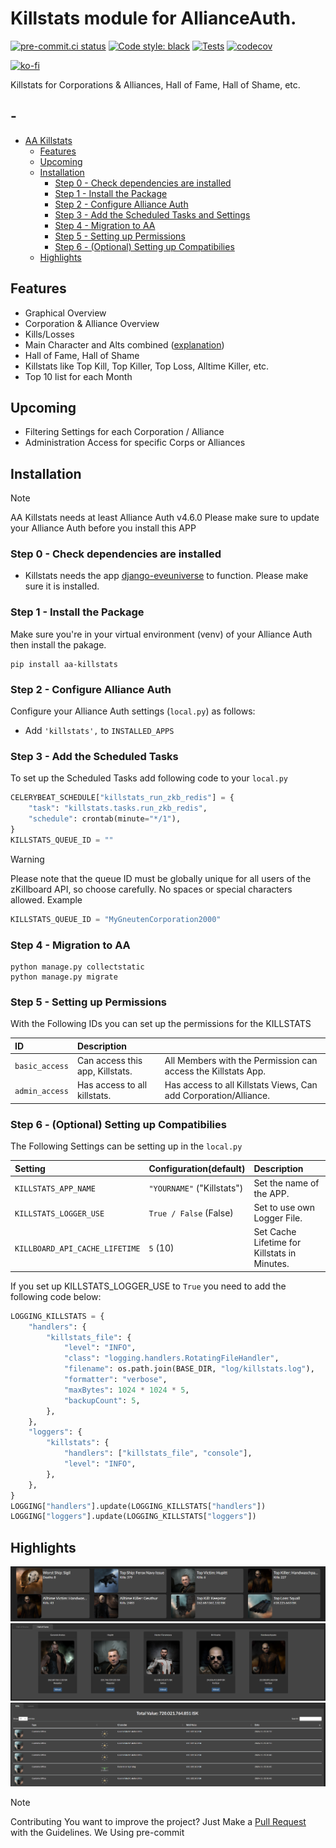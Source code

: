 # Killstats module for AllianceAuth.<a name="aa-killstats"></a>

[![pre-commit.ci status](https://results.pre-commit.ci/badge/github/Geuthur/aa-killstats/master.svg)](https://results.pre-commit.ci/latest/github/Geuthur/aa-killstats/master)
[![Code style: black](https://img.shields.io/badge/code%20style-black-000000.svg)](https://github.com/psf/black)
[![Tests](https://github.com/Geuthur/aa-killstats/actions/workflows/autotester.yml/badge.svg)](https://github.com/Geuthur/aa-killstats/actions/workflows/autotester.yml)
[![codecov](https://codecov.io/gh/Geuthur/aa-killstats/graph/badge.svg?token=jRicu5enZF)](https://codecov.io/gh/Geuthur/aa-killstats)

[![ko-fi](https://ko-fi.com/img/githubbutton_sm.svg)](https://ko-fi.com/W7W810Q5J4)

Killstats for Corporations & Alliances, Hall of Fame, Hall of Shame, etc.

## -

- [AA Killstats](#aa-killstats)
  - [Features](#features)
  - [Upcoming](#upcoming)
  - [Installation](#features)
    - [Step 0 - Check dependencies are installed](#step0)
    - [Step 1 - Install the Package](#step1)
    - [Step 2 - Configure Alliance Auth](#step2)
    - [Step 3 - Add the Scheduled Tasks and Settings](#step3)
    - [Step 4 - Migration to AA](#step4)
    - [Step 5 - Setting up Permissions](#step5)
    - [Step 6 - (Optional) Setting up Compatibilies](#step6)
  - [Highlights](#highlights)

## Features<a name="features"></a>

- Graphical Overview
- Corporation & Alliance Overview
- Kills/Losses
- Main Character and Alts combined ([explanation](/killstats/docs/explanation.md))
- Hall of Fame, Hall of Shame
- Killstats like Top Kill, Top Killer, Top Loss, Alltime Killer, etc.
- Top 10 list for each Month

## Upcoming<a name="upcoming"></a>

- Filtering Settings for each Corporation / Alliance
- Administration Access for specific Corps or Alliances

## Installation<a name="installation"></a>

> [!NOTE]
> AA Killstats needs at least Alliance Auth v4.6.0
> Please make sure to update your Alliance Auth before you install this APP

### Step 0 - Check dependencies are installed<a name="step0"></a>

- Killstats needs the app [django-eveuniverse](https://apps.allianceauth.org/apps/detail/django-eveuniverse) to function. Please make sure it is installed.

### Step 1 - Install the Package<a name="step1"></a>

Make sure you're in your virtual environment (venv) of your Alliance Auth then install the pakage.

```shell
pip install aa-killstats
```

### Step 2 - Configure Alliance Auth<a name="step2"></a>

Configure your Alliance Auth settings (`local.py`) as follows:

- Add `'killstats',` to `INSTALLED_APPS`

### Step 3 - Add the Scheduled Tasks<a name="step3"></a>

To set up the Scheduled Tasks add following code to your `local.py`

```python
CELERYBEAT_SCHEDULE["killstats_run_zkb_redis"] = {
    "task": "killstats.tasks.run_zkb_redis",
    "schedule": crontab(minute="*/1"),
}
KILLSTATS_QUEUE_ID = ""
```

> [!WARNING]
> Please note that the queue ID must be globally unique for all users of the zKillboard API, so choose carefully.
> No spaces or special characters allowed.
> Example

```python
KILLSTATS_QUEUE_ID = "MyGneutenCorporation2000"
```

### Step 4 - Migration to AA<a name="step4"></a>

```shell
python manage.py collectstatic
python manage.py migrate
```

### Step 5 - Setting up Permissions<a name="step5"></a>

With the Following IDs you can set up the permissions for the KILLSTATS

| ID             | Description                     |                                                                  |
| :------------- | :------------------------------ | :--------------------------------------------------------------- |
| `basic_access` | Can access this app, Killstats. | All Members with the Permission can access the Killstats App.    |
| `admin_access` | Has access to all killstats.    | Has access to all Killstats Views, Can add Corporation/Alliance. |

### Step 6 - (Optional) Setting up Compatibilies<a name="step6"></a>

The Following Settings can be setting up in the `local.py`

| Setting                        | Configuration(default)     | Description                                  |
| :----------------------------- | :------------------------- | :------------------------------------------- |
| `KILLSTATS_APP_NAME`           | `"YOURNAME"` ("Killstats") | Set the name of the APP.                     |
| `KILLSTATS_LOGGER_USE`         | `True / False` (False)     | Set to use own Logger File.                  |
| `KILLBOARD_API_CACHE_LIFETIME` | `5` (10)                   | Set Cache Lifetime for Killstats in Minutes. |

If you set up KILLSTATS_LOGGER_USE to `True` you need to add the following code below:

```python
LOGGING_KILLSTATS = {
    "handlers": {
        "killstats_file": {
            "level": "INFO",
            "class": "logging.handlers.RotatingFileHandler",
            "filename": os.path.join(BASE_DIR, "log/killstats.log"),
            "formatter": "verbose",
            "maxBytes": 1024 * 1024 * 5,
            "backupCount": 5,
        },
    },
    "loggers": {
        "killstats": {
            "handlers": ["killstats_file", "console"],
            "level": "INFO",
        },
    },
}
LOGGING["handlers"].update(LOGGING_KILLSTATS["handlers"])
LOGGING["loggers"].update(LOGGING_KILLSTATS["loggers"])
```

## Highlights<a name="highlights"></a>

![Stats](/killstats/docs/img/killstats1.png)
![Hall](/killstats/docs/img/killstats2.png)
![Kills](/killstats/docs/img/killstats3.png)

> [!NOTE]
> Contributing
> You want to improve the project?
> Just Make a [Pull Request](https://github.com/Geuthur/aa-killstats/pulls) with the Guidelines.
> We Using pre-commit
